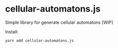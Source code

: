 # cellular-automatons.js
Simple library for generate cellular automatons [WIP]

Install:
```
yarn add cellular-automatons.js
```
